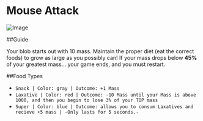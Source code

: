 # Mouse Attack  

![Image](http://gyazo.com/2e3f342bab1ee5292cead1660c7dc766.png)  
  
##Guide  
  
Your blob starts out with 10 mass. Maintain the proper diet (eat the correct foods) to grow as large as you possibly can! If your mass drops below **45%** of your greatest mass... your game ends, and you must restart.  

##Food Types  
  
* `Snack | Color: gray | Outcome: +1 Mass`  
* `Laxative | Color: red | Outcome: -10 Mass until your Mass is above 1000, and then you begin to lose 3% of your TOP mass`  
* `Super | Color: blue | Outcome: allows you to consum Laxatives and recieve +5 mass | -Only lasts for 5 seconds.-`



